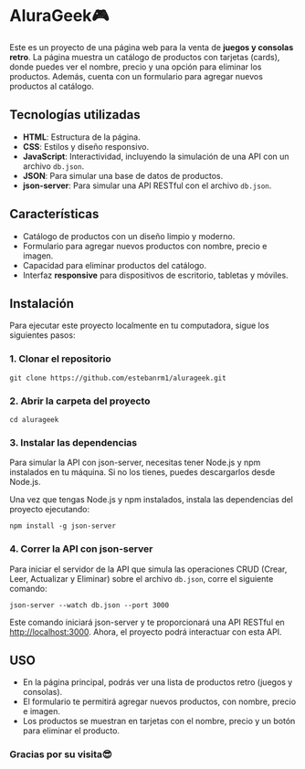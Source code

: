 # AluraGeek🎮

Este es un proyecto de una página web para la venta de **juegos y consolas retro**. La página muestra un catálogo de productos con tarjetas (cards), donde puedes ver el nombre, precio y una opción para eliminar los productos. Además, cuenta con un formulario para agregar nuevos productos al catálogo.

## Tecnologías utilizadas

- **HTML**: Estructura de la página.
- **CSS**: Estilos y diseño responsivo.
- **JavaScript**: Interactividad, incluyendo la simulación de una API con un archivo `db.json`.
- **JSON**: Para simular una base de datos de productos.
- **json-server**: Para simular una API RESTful con el archivo `db.json`.

## Características

- Catálogo de productos con un diseño limpio y moderno.
- Formulario para agregar nuevos productos con nombre, precio e imagen.
- Capacidad para eliminar productos del catálogo.
- Interfaz **responsive** para dispositivos de escritorio, tabletas y móviles.

## Instalación

Para ejecutar este proyecto localmente en tu computadora, sigue los siguientes pasos:

### 1. Clonar el repositorio

``
git clone https://github.com/estebanrm1/alurageek.git
``

### 2. Abrir la carpeta del proyecto

``
cd alurageek
``

### 3. Instalar las dependencias

Para simular la API con json-server, necesitas tener Node.js y npm instalados en tu máquina. Si no los tienes, puedes descargarlos desde Node.js.

Una vez que tengas Node.js y npm instalados, instala las dependencias del proyecto ejecutando:

``
npm install -g json-server
``

### 4. Correr la API con json-server

Para iniciar el servidor de la API que simula las operaciones CRUD (Crear, Leer, Actualizar y Eliminar) sobre el archivo `db.json`, corre el siguiente comando:

``
json-server --watch db.json --port 3000
``

Este comando iniciará json-server y te proporcionará una API RESTful en <http://localhost:3000>. Ahora, el proyecto podrá interactuar con esta API.

## USO

- En la página principal, podrás ver una lista de productos retro (juegos y consolas).
- El formulario te permitirá agregar nuevos productos, con nombre, precio e imagen.
- Los productos se muestran en tarjetas con el nombre, precio y un botón para eliminar el producto.

### Gracias por su visita😎
